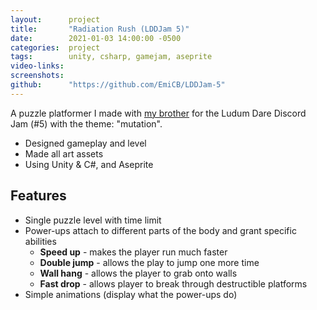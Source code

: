 ```yaml
---
layout:      project
title:       "Radiation Rush (LDDJam 5)"
date:        2021-01-03 14:00:00 -0500
categories:  project
tags:        unity, csharp, gamejam, aseprite
video-links: 
screenshots: 
github:      "https://github.com/EmiCB/LDDJam-5"
---
```


A puzzle platformer I made with [my brother](https://rboyce.com/) for the Ludum Dare Discord Jam (#5) with the theme: "mutation".

<!--more-->

- Designed gameplay and level
- Made all art assets
- Using Unity & C#, and Aseprite

## Features
- Single puzzle level with time limit
- Power-ups attach to different parts of the body and grant specific abilities
	- **Speed up** - makes the player run much faster
	- **Double jump** - allows the play to jump one more time
	- **Wall hang** - allows the player to grab onto walls
	- **Fast drop** - allows player to break through destructible platforms
- Simple animations (display what the power-ups do)

